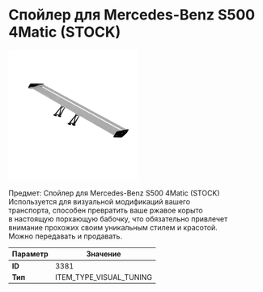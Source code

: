 # Спойлер для Mercedes-Benz S500 4Matic (STOCK)

![Item Image](../img/3381.webp?raw=true)

Предмет: Спойлер для Mercedes-Benz S500 4Matic (STOCK)<br>Используется для визуальной модификаций вашего<br>транспорта, способен превратить ваше ржавое корыто<br>в настоящую порхающую бабочку, что обязательно привлечет<br>внимание прохожих своим уникальным стилем и красотой.<br>Можно передавать и продавать.


| Параметр | Значение |
|----------|----------|
| **ID** | 3381 |
| **Тип** | ITEM_TYPE_VISUAL_TUNING |

